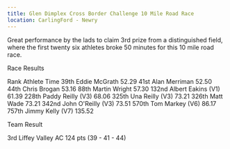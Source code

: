 ```yaml
---
title: Glen Dimplex Cross Border Challenge 10 Mile Road Race
location: CarlingFord - Newry
---
```


Great performance by the lads to claim 3rd prize from a distinguished field, where the first twenty six athletes broke 50 minutes for this 10 mile road race. 

Race Results

Rank	Athlete			Time
39th	Eddie McGrath	52.29
41st	Alan Merriman	52.50
44th	Chris Brogan	53.16
88th	Martin Wright	57.30
132nd	Albert Eakins (V1)	61.39
228th	Paddy Reilly (V3)	68.06
325th	Una Reilly (V3)	73.21
326th	Matt Wade	73.21
342nd	John O'Reilly (V3)	73.51
570th	Tom Markey (V6)	86.17
757th	Jimmy Kelly (V7)	135.52

Team Result

3rd Liffey Valley AC 124 pts (39 - 41 - 44)



